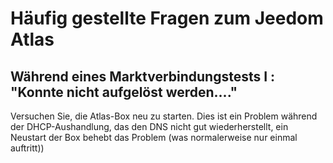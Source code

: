 # Häufig gestellte Fragen zum Jeedom Atlas

## Während eines Marktverbindungstests I : "Konnte nicht aufgelöst werden...."

Versuchen Sie, die Atlas-Box neu zu starten. Dies ist ein Problem während der DHCP-Aushandlung, das den DNS nicht gut wiederherstellt, ein Neustart der Box behebt das Problem (was normalerweise nur einmal auftritt))
